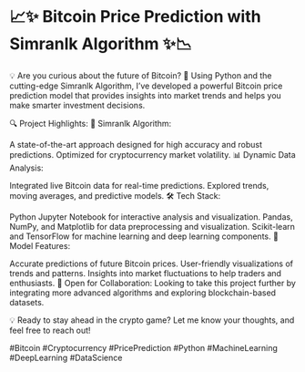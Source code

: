 # 📈✨ Bitcoin Price Prediction with Simranlk Algorithm ✨📉

💡 Are you curious about the future of Bitcoin? 🚀 Using Python and the cutting-edge Simranlk Algorithm, I’ve developed a powerful Bitcoin price prediction model that provides insights into market trends and helps you make smarter investment decisions.

🔍 Project Highlights:
🧠 Simranlk Algorithm:

A state-of-the-art approach designed for high accuracy and robust predictions.
Optimized for cryptocurrency market volatility.
📊 Dynamic Data Analysis:

Integrated live Bitcoin data for real-time predictions.
Explored trends, moving averages, and predictive models.
🛠️ Tech Stack:

Python Jupyter Notebook for interactive analysis and visualization.
Pandas, NumPy, and Matplotlib for data preprocessing and visualization.
Scikit-learn and TensorFlow for machine learning and deep learning components.
🌟 Model Features:

Accurate predictions of future Bitcoin prices.
User-friendly visualizations of trends and patterns.
Insights into market fluctuations to help traders and enthusiasts.
📂 Open for Collaboration:
Looking to take this project further by integrating more advanced algorithms and exploring blockchain-based datasets.

💡 Ready to stay ahead in the crypto game? Let me know your thoughts, and feel free to reach out!

#Bitcoin #Cryptocurrency #PricePrediction #Python #MachineLearning #DeepLearning #DataScience
